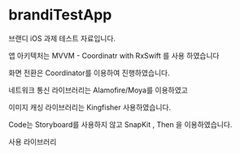 # brandiTestApp

브랜디 iOS 과제 테스트 자료입니다.

앱 아키텍처는 MVVM - Coordinatr with RxSwift 를 사용 하였습니다

화면 전환은 Coordinator를 이용하여 진행하였습니다.

네트워크 통신 라이브러리는 Alamofire/Moya를 이용하였고

이미지 캐싱 라이브러리는 Kingfisher 사용하였습니다.

Code는 Storyboard를 사용하지 않고 SnapKit , Then 을 이용하였습니다.

사용 라이브러리


